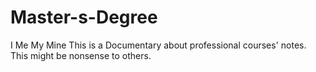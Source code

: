 # Master-s-Degree
I Me My Mine
This is a Documentary about professional courses' notes.
This might be nonsense to others.

